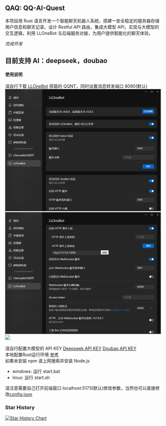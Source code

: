 ## QAQ: QQ-AI-Quest

本项目用 Rust 语言开发一个智能聊天机器人系统，搭建一安全稳定的服务器存储用户信息和聊天记录，设计 Restful API 路由，集成大模型 API，实现与大模型的交互逻辑，利用 LLOneBot 与后端服务对接，为用户提供智能化的聊天体验。

_完成开发_

## 目前支持 AI：deepseek，doubao

#### 使用说明

请自行下载 [LLOneBot](https://github.com/LLOneBot/LLOneBot) 搭载的 QQNT，同时设置消息转发端口 8080(默认)    
![](doc/J9BREAH88A257OBD.png)      
![](doc/P[JH8Y$[ZNQQ1F1W8TGAER.png)     
![](doc/FC5{N$``HO]R57GUWLX8D8G.png)    
 
请自行配置大模型的 API KEY [Deepseek API KEY](https://platform.deepseek.com/api_keys) [Doubao API KEY](https://www.volcengine.com/product/ark)   
本地配置Rust运行环境 [参考](https://blog.csdn.net/qq_45325459/article/details/138031515)      
如果未安装 npm 请上网搜索并安装 Node.js  

- windows: 运行 start.bat
- linux: 运行 start.sh

请注意需要自己打开前端窗口 localhost:5173(默认)修改参数，当然也可以直接修改[config.json](config.json)     
       
### Star History

[![Star History Chart](https://api.star-history.com/svg?repos=reallinshengxiang/QAQ-QQ-AI-QUEST&type=Date)](https://www.star-history.com/#reallinshengxiang/QAQ-QQ-AI-QUEST&Date)
